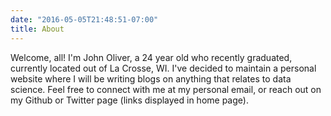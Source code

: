 ```yaml
---
date: "2016-05-05T21:48:51-07:00"
title: About
---
```


Welcome, all! I'm John Oliver, a 24 year old who recently graduated, currently located out of La Crosse, WI.  I've decided to maintain a personal website where I will be writing blogs on anything that relates to  data science. Feel free to connect with me at my personal email, or reach out on my Github or Twitter page (links displayed in home page).


